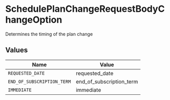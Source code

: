 # SchedulePlanChangeRequestBodyChangeOption

Determines the timing of the plan change


## Values

| Name                       | Value                      |
| -------------------------- | -------------------------- |
| `REQUESTED_DATE`           | requested_date             |
| `END_OF_SUBSCRIPTION_TERM` | end_of_subscription_term   |
| `IMMEDIATE`                | immediate                  |